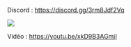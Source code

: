 Discord : https://discord.gg/3rm8Jdf2Vq

<img src="https://i.imgur.com/QwSurH7.png">

Vidéo : https://youtu.be/xkD9B3AGmjI
